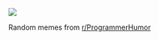 ![](https://preview.redd.it/lspwceag6vqe1.png?width=640&crop=smart&auto=webp&s=8b2813352821ae25b1b2ce4441d4c87bd6107a09)

 Random memes from [r/ProgrammerHumor](https://www.reddit.com/r/ProgrammerHumor/)

